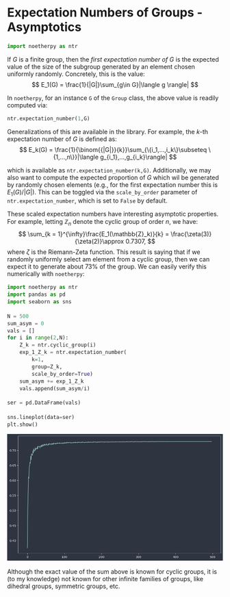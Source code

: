 # Expectation Numbers of Groups - Asymptotics

```python
import noetherpy as ntr
```

If $G$ is a finite group, then the *first expectation number of $G$* is the expected value of the size of the subgroup generated by an element chosen uniformly randomly. Concretely, this is the value:
$$
    E_1(G) = \frac{1}{|G|}\sum_{g\in G}|\langle g \rangle|
$$

In `noetherpy`, for an instance `G` of the `Group` class, the above value is readily computed via:

```python
ntr.expectation_number(1,G)
```

Generalizations of this are available in the library. For example, the $k$-th expectation number of $G$ is defined as:
$$
E_k(G) = \frac{1}{\binom{{|G|}}{k}}\sum_{\{i_1,...,i_k\}\subseteq \{1,...,n\}}|\langle g_{i_1},...,g_{i_k}\rangle|
$$

which is available as `ntr.expectation_number(k,G)`. Additionally, we may also want to compute the expected proportion of $G$ which wil be generated by randomly chosen elements (e.g., for the first expectation number this is $E_1(G)/|G|$). This can be toggled via the `scale_by_order` parameter of `ntr.expectation_number`, which is set to `False` by default. 

These scaled expectation numbers have interesting asymptotic properties. For example, letting $\mathbb{Z}_n$ denote the cyclic group of order $n$, we have:
$$
    \sum_{k = 1}^{\infty}\frac{E_1(\mathbb{Z}_k)}{k} = \frac{\zeta(3)}{\zeta(2)}\approx 0.7307,
$$
where $\zeta$ is the Riemann-Zeta function. This result is saying that if we randomly uniformly select am element from a cyclic group, then we can expect it to generate about 73% of the group. We can easily verify this numerically with `noetherpy`:

```python
import noetherpy as ntr
import pandas as pd
import seaborn as sns

N = 500
sum_asym = 0
vals = []
for i in range(2,N):
    Z_k = ntr.cyclic_group(i)
    exp_1_Z_k = ntr.expectation_number(
        k=1,
        group=Z_k,
        scale_by_order=True)
    sum_asym += exp_1_Z_k
    vals.append(sum_asym/i)

ser = pd.DataFrame(vals)

sns.lineplot(data=ser)
plt.show()
```
![Alt text](images/cyclic_group_exp_number_sum.png)

Although the exact value of the sum above is known for cyclic groups, it is (to my knowledge) not known for other infinite families of groups, like dihedral groups, symmetric groups, etc. 